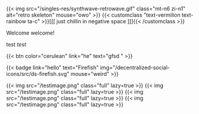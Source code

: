 ---
---
{{< img src="/singles-res/synthwave-retrowave.gif" class="mt-n6 zi-n1" alt="retro skeleton" mouse="owo" >}}
{{< customclass "text-vermilion text-rainbow ta-c" >}}[[[ just chillin in negative space ]]]{{< /customclass >}}

Welcome welcome!

test _test_

{{< btn color="cerulean" link="he" text="gfsd " >}}

{{< badge link="hello" text="Firefish" img="/decentralized-social-icons/src/ds-firefish.svg" mouse="weird" >}}

{{< img src="/testimage.png" class="full" lazy=true >}}
{{< img src="/testimage.png" class="full" lazy=true >}}
{{< img src="/testimage.png" class="full" lazy=true >}}
{{< img src="/testimage.png" class="full" lazy=true >}}
